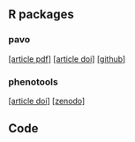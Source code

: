 ## R packages

### pavo

[[article pdf]](https://besjournals.onlinelibrary.wiley.com/doi/pdfdirect/10.1111/2041-210X.12069)
[[article doi]](https://doi.org/10.1111/2041-210X.12069)
[[github]](https://github.com/rmaia/pavo)


### phenotools

[[article doi]](https://doi.org/10.1111/2041-210X.13217)
[[zenodo]](https://zenodo.org/record/2654974)

## Code

